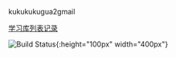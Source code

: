 kukukukugua2gmail

[学习库列表记录](./learn.md)

![Build Status](https://github.com/javaeryang/douyin/blob/master/ScreenShot/d1.jpg?raw=true){:height="100px" width="400px"}